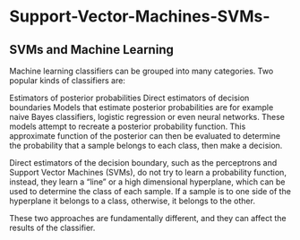 # Support-Vector-Machines-SVMs-
## SVMs and Machine Learning ##
Machine learning classifiers can be grouped into many categories. Two popular kinds of classifiers are:

Estimators of posterior probabilities
Direct estimators of decision boundaries
Models that estimate posterior probabilities are for example naive Bayes classifiers, logistic regression or even neural networks. These models attempt to recreate a posterior probability function. This approximate function of the posterior can then be evaluated to determine the probability that a sample belongs to each class, then make a decision.

Direct estimators of the decision boundary, such as the perceptrons and Support Vector Machines (SVMs), do not try to learn a probability function, instead, they learn a “line” or a high dimensional hyperplane, which can be used to determine the class of each sample. If a sample is to one side of the hyperplane it belongs to a class, otherwise, it belongs to the other.

These two approaches are fundamentally different, and they can affect the results of the classifier.